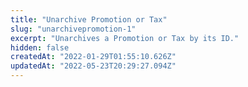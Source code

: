 ```yaml
---
title: "Unarchive Promotion or Tax"
slug: "unarchivepromotion-1"
excerpt: "Unarchives a Promotion or Tax by its ID."
hidden: false
createdAt: "2022-01-29T01:55:10.626Z"
updatedAt: "2022-05-23T20:29:27.094Z"
---
```

